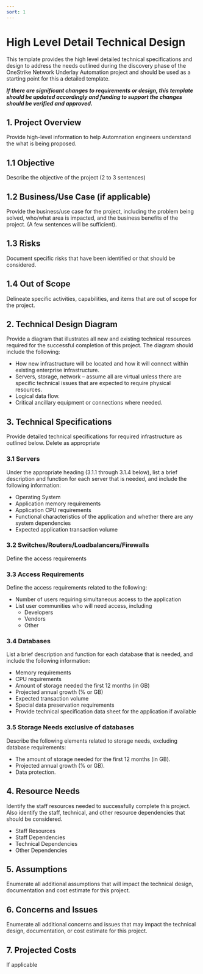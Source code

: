 ```yaml
---
sort: 1
---
```


# High Level Detail Technical Design

This template provides the high level detailed technical specifications and design to address the needs outlined during the discovery phase of the OneStrike Network Underlay Automation project and should be used as a starting point for this a detailed template.

_**If there are significant changes to requirements or design, this template should be updated accordingly and funding to support the changes should be verified and approved.**_

## 1. Project Overview

Provide high-level information to help Automnation engineers understand the what is being proposed.

## 1.1 Objective

Describe the objective of the project (2 to 3 sentences)

## 1.2 Business/Use Case (if applicable)

Provide the business/use case for the project, including the problem being solved, who/what area is impacted, and the business benefits of the project. (A few sentences will be sufficient).

## 1.3 Risks

Document specific risks that have been identified or that should be considered.

## 1.4 Out of Scope

Delineate specific activities, capabilities, and items that are out of scope for the project.

## 2. Technical Design Diagram

Provide a diagram that illustrates all new and existing technical resources required for the successful completion of this project. The diagram should include the following:

- How new infrastructure will be located and how it will connect within existing enterprise infrastructure.
- Servers, storage, network – assume all are virtual unless there are specific technical issues that are expected to require physical resources.
- Logical data flow.
- Critical ancillary equipment or connections where needed.

## 3. Technical Specifications

Provide detailed technical specifications for required infrastructure as outlined below.  Delete as appropriate

### 3.1 Servers

Under the appropriate heading (3.1.1 through 3.1.4 below), list a brief description and function for each server that is needed, and include the following information:

- Operating System
- Application memory requirements
- Application CPU requirements
- Functional characteristics of the application and whether there are any system dependencies
- Expected application transaction volume

### 3.2 Switches/Routers/Loadbalancers/Firewalls

Define the access requirements

### 3.3 Access Requirements

Define the access requirements related to the following:

- Number of users requiring simultaneous access to the application
- List user communities who will need access, including
  - Developers
  - Vendors
  - Other

### 3.4 Databases

List a brief description and function for each database that is needed, and include the following information:

- Memory requirements
- CPU requirements
- Amount of storage needed the first 12 months (in GB)
- Projected annual growth (% or GB)
- Expected transaction volume
- Special data preservation requirements
- Provide technical specification data sheet for the application if available

### 3.5 Storage Needs exclusive of databases

Describe the following elements related to storage needs, excluding database requirements:

- The amount of storage needed for the first 12 months (in GB).
- Projected annual growth (% or GB).
- Data protection.

## 4. Resource Needs

Identify the staff resources needed to successfully complete this project. Also identify the staff, technical, and other resource dependencies that should be considered.

- Staff Resources
- Staff Dependencies
- Technical Dependencies
- Other Dependencies

## 5. Assumptions

Enumerate all additional assumptions that will impact the technical design, documentation and cost estimate for this project.

## 6. Concerns and Issues

Enumerate all additional concerns and issues that may impact the technical design, documentation, or cost estimate for this project.

## 7. Projected Costs

If applicable
